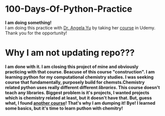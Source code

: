 # 100-Days-Of-Python-Practice
**I am doing something!**\
I am doing this practice with [Dr. Angela Yu](https://www.udemy.com/user/4b4368a3-b5c8-4529-aa65-2056ec31f37e/)
 by taking her [course](https://www.udemy.com/course/100-days-of-code/?couponCode=ST10MT30325G1) in Udemy. \
 Thank you for the opportunity!
# Why I am not updating repo???
#### I am done with it. I am closing this project of mine and obviously practicing with that course. Beacuse of this course "construction". I am learning python for my computational chemistry studies. I was seeking course that fundamentally, purposely build for chemsts.Chemistry related python uses really different different *libraries*. This course doesn't teach any libraries. Biggest problem is it's projects, I wanted projects which is chemistry related at least, but it doesn't have that. But, guess what, I found [another course](https://weisscharlesj.github.io/SciCompforChemists/notebooks/introduction/intro.html)! That's why I am dumping it! Bye! I learned some basics, but it's time to learn puthon with chemitry!
